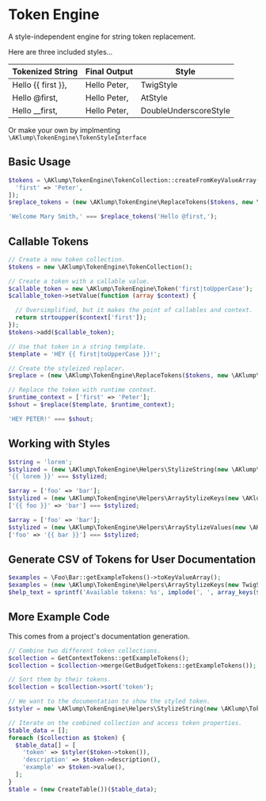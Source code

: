 # Token Engine

A style-independent engine for string token replacement.

Here are three included styles...

| Tokenized String   | Final Output | Style                 |
|--------------------|--------------|-----------------------|
| Hello {{ first }}, | Hello Peter, | TwigStyle             |
| Hello @first,      | Hello Peter, | AtStyle               |
| Hello __first,     | Hello Peter, | DoubleUnderscoreStyle |

Or make your own by implmenting `\AKlump\TokenEngine\TokenStyleInterface`

## Basic Usage

```php
$tokens = \AKlump\TokenEngine\TokenCollection::createFromKeyValueArray([
  'first' => 'Peter',
]);
$replace_tokens = (new \AKlump\TokenEngine\ReplaceTokens($tokens, new \AKlump\TokenEngine\Styles\AtStyle()));

'Welcome Mary Smith,' === $replace_tokens('Hello @first,');
```

## Callable Tokens

```php
// Create a new token collection.
$tokens = new \AKlump\TokenEngine\TokenCollection();

// Create a token with a callable value.
$callable_token = new \AKlump\TokenEngine\Token('first|toUpperCase');
$callable_token->setValue(function (array $context) {

  // Oversimplified, but it makes the point of callables and context.
  return strtoupper($context['first']);
});
$tokens->add($callable_token);

// Use that token in a string template.
$template = 'HEY {{ first|toUpperCase }}!';

// Create the styleized replacer.
$replace = (new \AKlump\TokenEngine\ReplaceTokens($tokens, new \AKlump\TokenEngine\Styles\TwigStyle()));

// Replace the token with runtime context.
$runtime_context = ['first' => 'Peter'];
$shout = $replace($template, $runtime_context);

'HEY PETER!' === $shout;
```

## Working with Styles

```php
$string = 'lorem';
$stylized = (new \AKlump\TokenEngine\Helpers\StylizeString(new \AKlump\TokenEngine\Styles\TwigStyle()))($string);
'{{ lorem }}' === $stylized;

$array = ['foo' => 'bar'];
$stylized = (new \AKlump\TokenEngine\Helpers\ArrayStylizeKeys(new \AKlump\TokenEngine\Styles\TwigStyle()))($array);
['{{ foo }}' => 'bar'] === $stylized;

$array = ['foo' => 'bar'];
$stylized = (new \AKlump\TokenEngine\Helpers\ArrayStylizeValues(new \AKlump\TokenEngine\Styles\TwigStyle()))($array);
['foo' => '{{ bar }}'] === $stylized;
```

## Generate CSV of Tokens for User Documentation

```php
$examples = \Foo\Bar::getExampleTokens()->toKeyValueArray();
$examples = (new \AKlump\TokenEngine\Helpers\ArrayStylizeKeys(new TwigStyle()))($examples);
$help_text = sprintf('Available tokens: %s', implode(', ', array_keys($examples)));
```

## More Example Code

This comes from a project's documentation generation.

```php
// Combine two different token collections.
$collection = GetContextTokens::getExampleTokens();
$collection = $collection->merge(GetBudgetTokens::getExampleTokens());

// Sort them by their tokens.
$collection = $collection->sort('token');

// We want to the documentation to show the styled token.
$styler = new \AKlump\TokenEngine\Helpers\StylizeString(new \AKlump\TokenEngine\Styles\AtStyle());

// Iterate on the combined collection and access token properties.
$table_data = [];
foreach ($collection as $token) {
  $table_data[] = [
    'token' => $styler($token->token()),
    'description' => $token->description(),
    'example' => $token->value(),
  ];
}
$table = (new CreateTable())($table_data);
```
